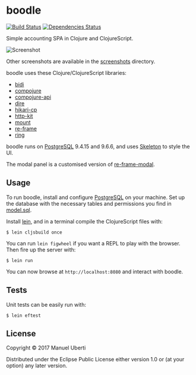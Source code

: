 # boodle

[![Build
Status](https://travis-ci.org/manuel-uberti/boodle.svg?branch=master)](https://travis-ci.org/manuel-uberti/boodle)
[![Dependencies Status](https://versions.deps.co/manuel-uberti/boodle/status.svg)](https://versions.deps.co/manuel-uberti/boodle)

Simple accounting SPA in Clojure and ClojureScript.

![Screenshot](https://github.com/manuel-uberti/boodle/blob/master/screenshots/spese.png)

Other screenshots are available in the
[screenshots](https://github.com/manuel-uberti/boodle/blob/master/screenshots)
directory.

boodle uses these Clojure/ClojureScript libraries:

- [bidi](https://github.com/juxt/bidi)
- [compojure](https://github.com/weavejester/compojure)
- [compojure-api](https://github.com/metosin/compojure-api)
- [dire](https://github.com/MichaelDrogalis/dire)
- [hikari-cp](https://github.com/tomekw/hikari-cp)
- [http-kit](http://www.http-kit.org/)
- [mount](https://github.com/tolitius/mount)
- [re-frame](https://github.com/Day8/re-frame)
- [ring](https://github.com/ring-clojure/ring)

boodle runs on [PostgreSQL](https://www.postgresql.org) 9.4.15 and 9.6.6, and
uses [Skeleton](http://getskeleton.com/) to style the UI.

The modal panel is a customised version of
[re-frame-modal](https://github.com/benhowell/re-frame-modal).

## Usage

To run boodle, install and configure [PostgreSQL](https://www.postgresql.org) on
your machine. Set up the database with the necessary tables and permissions you
find in
[model.sql](https://github.com/manuel-uberti/boodle/blob/master/resources/sql/model.sql).

Install [lein](https://leiningen.org/), and in a terminal compile the
ClojureScript files with:

```console
$ lein cljsbuild once
```

You can run `lein figwheel` if you want a REPL to play with the browser. Then
fire up the server with:

```console
$ lein run
```

You can now browse at `http://localhost:8080` and interact with boodle.

## Tests

Unit tests can be easily run with:

```console
$ lein eftest
```

## License

Copyright © 2017 Manuel Uberti

Distributed under the Eclipse Public License either version 1.0 or (at
your option) any later version.
